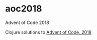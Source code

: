 # aoc2018
Advent of Code 2018

Clojure solutions to [Advent of Code, 2018](https://adventofcode.com/2018)
